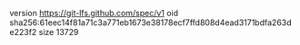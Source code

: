version https://git-lfs.github.com/spec/v1
oid sha256:61eec14f81a71c3a771eb1673e38178ecf7ffd808d4ead3171bdfa263de223f2
size 13729
